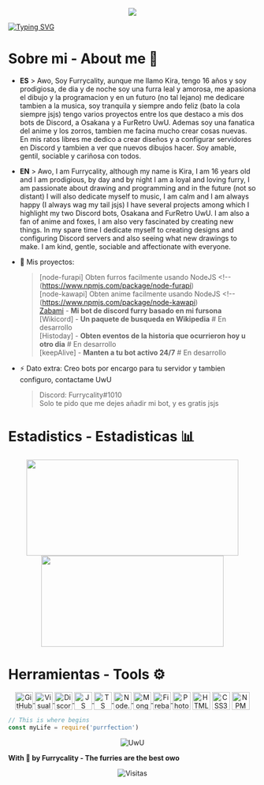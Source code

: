 <p align="center">
<a href="https://furrycality.pw" title="My fluff web (Spanish)">
    <img src="https://raw.githubusercontent.com/Furrycality/Furrycality/main/img/FurrycalityFacebookBanner%20(1).png?raw=true">
    </a>
</p>

[![Typing SVG](https://readme-typing-svg.herokuapp.com?font=Sticky&pause=1000&color=001A9F&width=435&lines=Hewo%2C+It's+Furrycality%2C+a+purrfect+coder)](https://furrycality.pw)

# Sobre mi - About me 🦊
- **ES** > Awo, Soy Furrycality, aunque me llamo Kira, tengo 16 años y soy prodigiosa, de dia y de noche soy una furra leal y amorosa, me apasiona el dibujo y la programacion y en un futuro (no tal lejano) me dedicare tambien a la musica, soy tranquila y siempre ando feliz (bato la cola siempre jsjs) tengo varios proyectos entre los que destaco a mis dos bots de Discord, a Osakana y a FurRetro UwU. Ademas soy una  fanatica del  anime y los zorros, tambien me facina mucho crear cosas nuevas.
En mis ratos libres me dedico a crear diseños y a configurar servidores en Discord y tambien a ver que nuevos dibujos hacer. Soy amable, gentil, sociable y cariñosa con todos.

- **EN** > Awo, I am Furrycality, although my name is Kira, I am 16 years old and I am prodigious, by day and by night I am a loyal and loving furry, I am passionate about drawing and programming and in the future (not so distant) I will also dedicate myself to music, I am calm and I am always happy (I always wag my tail jsjs) I have several projects among which I highlight my two Discord bots, Osakana and FurRetro UwU. I am also a fan of anime and foxes, I am also very fascinated by creating new things.
In my spare time I dedicate myself to creating designs and configuring Discord servers and also seeing what new drawings to make. I am kind, gentle, sociable and affectionate with everyone.

- 📣 Mis proyectos: 
   > [node-furapi] Obten furros facilmente usando NodeJS <!-- (https://www.npmjs.com/package/node-furapi) <br />
   > [node-kawapi] Obten anime facilmente usando NodeJS <!-- (https://www.npmjs.com/package/node-kawapi) <br />
   > [Zabami](https://github.com/KitsuneCode/Osakana) - **Mi bot de discord furry basado en mi fursona** <br />
   > [Wikicord] - **Un paquete de busqueda en Wikipedia** # En desarrollo <br />
   > [Histoday] - **Obten eventos de la historia que ocurrieron hoy u otro dia** # En desarrollo <br />
   > [keepAlive] - **Manten a tu bot activo 24/7** # En desarrollo

- ⚡ Dato extra: Creo bots por encargo para tu servidor y tambien configuro, contactame UwU
    > Discord: Furrycality#1010 <br />
    > Solo te pido que me dejes añadir mi bot, y es gratis jsjs


# Estadistics - Estadisticas 📊
<p align="center">
    <a style="text-decoration: none;" href="https://furrycaliity.pw">
        <img width=430 height=195 align="center" src="https://github-readme-stats.vercel.app/api?username=Furrycality&theme=kacho_ga&show_icons=true&bg_color=0D1117&hide_border=true&locale=es&custom_title=Mis%20estadisticas%20UwU" />
    </a>
    <a href="https://furycaliity.pw">
        <img width=370 height=185 align="center" src="https://github-readme-stats.vercel.app/api/top-langs/?username=Furrycality&theme=kacho_ga&layout=compact&bg_color=0D1117&hide_border=true&custom_title=Mis%20lenguajes%20UwU" />
    </a>
</p>

# Herramientas - Tools ⚙
<p align="center">
    <a href="https://github.com">
    <img align="center" alt="GitHub" width="36px" src="https://cdn-icons-png.flaticon.com/512/25/25231.png" />
        <a/>
    <a href="https://code.visualstudio.com">
    <img align="center" alt="Visual Studio Code" width="36px" src="https://i.imgur.com/LwSdAlE.png" />
        <a/>
    <a href="https://discord.js.org">
    <img align="center" alt="Discord.js" width="36px" src="https://i.imgur.com/SI1DZf3.png" />
        <a/>
    <a href="https://www.javascript.com">    
    <img align="center" alt="JS" width="36px" src="https://i.imgur.com/3u1wzwE.png" />
        <a/>
    <a href="https://www.typescriptlang.org">
    <img align="center" alt="TS" width="36px" src="https://i.imgur.com/vSgFULR.png" />
        <a/>
    <a href="https://nodejs.org">    
    <img align="center" alt="Node.js" width="36px" src="https://cdn.iconscout.com/icon/free/png-512/node-js-1-1174935.png" /> 
        <a/>
    <a href="https://www.mongodb.com">    
    <img align="center" alt="MongoDB" width="36px" src="https://lesliezarate.github.io/Portafolio/static/iconos/mongo.png" />
        <a/>
    <a href="https://firebase.google.com">    
    <img align="center" alt="Firebase" width="36px" src="https://i.imgur.com/1RVXvxS.png" /> 
        <a/>
    <img align="center" alt="Photoshop" width="36px" src="https://upload.wikimedia.org/wikipedia/commons/thumb/a/af/Adobe_Photoshop_CC_icon.svg/2101px-Adobe_Photoshop_CC_icon.svg.png" />
    <img align="center" alt="HTML5" width="36px" src="https://cdn-icons-png.flaticon.com/512/226/226269.png" />
    <img align="center" alt="CSS3" width="36px" src="https://raw.githubusercontent.com/KitsuneCode/KitsuneCode/main/img/pngwing.com.png" />
          <a href="https://www.npmjs.com">    
    <img align="center" alt="NPM" width="36px" src="https://seekicon.com/free-icon-download/npm_5.svg" /> <br />
        <a/>
</p>
        
```js
// This is where begins
const myLife = require('purrfection')
```
        
<p align='center'>
  <img src="https://emoji.gg/assets/emoji/6375_dancing_neko.gif" alt="UwU"/>
</p>

**With 🧡 by Furrycality - The furries are the best owo**

<p align='center'>
  <img src="https://visitor-badge.glitch.me/badge?page_id=Furrycality" alt="Visitas"/>
</p>
        
<!--
**KitsuneCode/KitsuneCode** is a ✨ _special_ ✨ repository because its `README.md` (this file) appears on your GitHub profile.

Here are some ideas to get you started:

- 🔭 I’m currently working on ...
- 🌱 I’m currently learning ...
- 👯 I’m looking to collaborate on ...
- 🤔 I’m looking for help with ...
- 💬 Ask me about ...
- 📫 How to reach me: ...
- 😄 Pronouns: ...
- ⚡ Fun fact: ...
-->
